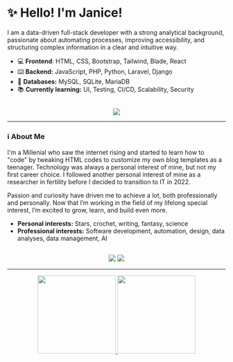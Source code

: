 # ✨ Hello! I'm Janice! 

I am a data-driven full-stack developer with a strong analytical background, passionate about automating processes, improving accessibility, and structuring complex information in a clear and intuitive way.

- 💻 **Frontend**: HTML, CSS, Bootstrap, Tailwind, Blade, React
- ⌨️ **Backend:** JavaScript, PHP, Python, Laravel, Django
- 📓 **Databases:** MySQL, SQLite, MariaDB
- 📚 **Currently learning:** UI, Testing, CI/CD, Scalability, Security

##
<p align="center">
  <a href="https://skillicons.dev">
    <img src="https://skillicons.dev/icons?i=html,bootstrap,c,css,js,mysql,sqlite,php,py,wordpress,laravel,tailwind,react,vite,django" />
  </a>
</p>

<hr height="1">

### ℹ About Me 

I'm a Millenial who saw the internet rising and started to learn how to "code" by tweaking HTML codes to customize my own blog templates as a teenager. Technology was always a personal interest of mine, but not my first career choice. I followed another personal interest of mine as a researcher in fertility before I decided to transition to IT in 2022.

Passion and curiosity have driven me to achieve a lot, both professionally and personally. Now that I’m working in the field of my lifelong special interest, I’m excited to grow, learn, and build even more.

- **Personal interests:** Stars, crochet, writing, fantasy, science
- **Professional interests:** Software development, automation, design, data analyses, data management, AI

##

<div align="center"> 
  <a href = "mailto:janice.vilela@gmail.com"><img src="https://img.shields.io/badge/-Gmail-%23333?style=for-the-badge&logo=gmail&logoColor=white" target="_blank"></a>
  <a href="https://www.linkedin.com/in/janicevilela/" target="_blank"><img src="https://img.shields.io/badge/-LinkedIn-%230077B5?style=for-the-badge&logo=linkedin&logoColor=white" target="_blank"></a> 
  
</div>
<hr height="1">

<div align="center">
  <a href="https://github.com/janicemv">
  <img height="180em" src="https://github-readme-stats.vercel.app/api?username=janicemv&show_icons=true&theme=dracula&include_all_commits=true&count_private=true"/>
  <img height="180em" src="https://github-readme-stats.vercel.app/api/top-langs/?username=janicemv&layout=compact&theme=dracula&include_all_commits=true&count_private=true&show_icons=true"/>
</div>

